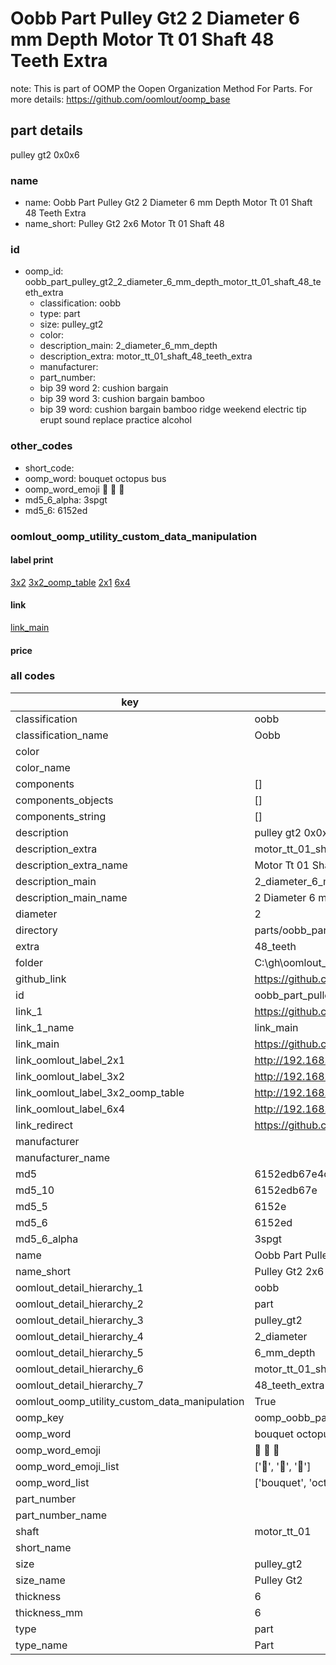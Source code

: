 # Oobb Part Pulley Gt2 2 Diameter 6 mm Depth Motor Tt 01 Shaft 48 Teeth Extra  

note: This is part of OOMP the Oopen Organization Method For Parts. For more details: https://github.com/oomlout/oomp_base

##  part details
  



pulley gt2 0x0x6



### name
* name: Oobb Part Pulley Gt2 2 Diameter 6 mm Depth Motor Tt 01 Shaft 48 Teeth Extra
* name_short: Pulley Gt2 2x6 Motor Tt 01 Shaft 48
### id
* oomp_id: oobb_part_pulley_gt2_2_diameter_6_mm_depth_motor_tt_01_shaft_48_teeth_extra
  * classification: oobb
  * type: part
  * size: pulley_gt2
  * color: 
  * description_main: 2_diameter_6_mm_depth
  * description_extra: motor_tt_01_shaft_48_teeth_extra
  * manufacturer: 
  * part_number: 
  * bip 39 word 2: cushion bargain
  * bip 39 word 3: cushion bargain bamboo
  * bip 39 word: cushion bargain bamboo ridge weekend electric tip erupt sound replace practice alcohol

### other_codes
* short_code: 
* oomp_word: bouquet octopus bus
* oomp_word_emoji :bouquet: :octopus: :bus:
* md5_6_alpha: 3spgt
* md5_6: 6152ed






### oomlout_oomp_utility_custom_data_manipulation
#### label print
[3x2](http://192.168.1.245:1112/?label=oomp%203spgt)
[3x2_oomp_table](http://192.168.1.108:1112/?label=oomp%203spgt)
[2x1](http://192.168.1.242:1112/?label=oomp%203spgt)
[6x4](http://192.168.1.55:1112/?label=oomp%203spgt)    

#### link

[link_main](https://github.com/oomlout/oomlout_oobb_version_4_generated_parts/tree/main/navigation_oomp/oobb/part/pulley_gt2/2_diameter_6_mm_depth/motor_tt_01_shaft_48_teeth_extra/part)                              

#### price







### all codes 
| key | value |  
| --- | --- |  
| classification | oobb |  
| classification_name | Oobb |  
| color |  |  
| color_name |  |  
| components | [] |  
| components_objects | [] |  
| components_string | [] |  
| description | pulley gt2 0x0x6 |  
| description_extra | motor_tt_01_shaft_48_teeth_extra |  
| description_extra_name | Motor Tt 01 Shaft 48 Teeth Extra |  
| description_main | 2_diameter_6_mm_depth |  
| description_main_name | 2 Diameter 6 mm Depth |  
| diameter | 2 |  
| directory | parts/oobb_part_pulley_gt2_2_diameter_6_mm_depth_motor_tt_01_shaft_48_teeth_extra |  
| extra | 48_teeth |  
| folder | C:\gh\oomlout_oobb_version_4_generated_parts\parts\oobb_part_pulley_gt2_2_diameter_6_mm_depth_motor_tt_01_shaft_48_teeth_extra |  
| github_link | https://github.com/oomlout/oomlout_oomp_part_src/tree/main/parts/oobb_part_pulley_gt2_2_diameter_6_mm_depth_motor_tt_01_shaft_48_teeth_extra |  
| id | oobb_part_pulley_gt2_2_diameter_6_mm_depth_motor_tt_01_shaft_48_teeth_extra |  
| link_1 | https://github.com/oomlout/oomlout_oobb_version_4_generated_parts/tree/main/navigation_oomp/oobb/part/pulley_gt2/2_diameter_6_mm_depth/motor_tt_01_shaft_48_teeth_extra/part |  
| link_1_name | link_main |  
| link_main | https://github.com/oomlout/oomlout_oobb_version_4_generated_parts/tree/main/navigation_oomp/oobb/part/pulley_gt2/2_diameter_6_mm_depth/motor_tt_01_shaft_48_teeth_extra/part |  
| link_oomlout_label_2x1 | http://192.168.1.242:1112/?label=oomp%203spgt |  
| link_oomlout_label_3x2 | http://192.168.1.245:1112/?label=oomp%203spgt |  
| link_oomlout_label_3x2_oomp_table | http://192.168.1.108:1112/?label=oomp%203spgt |  
| link_oomlout_label_6x4 | http://192.168.1.55:1112/?label=oomp%203spgt |  
| link_redirect | https://github.com/oomlout/oomlout_oobb_version_4_generated_parts/tree/main/parts/oobb_pulley_gt2_02_06_ex_48_teeth_sh_motor_tt_01 |  
| manufacturer |  |  
| manufacturer_name |  |  
| md5 | 6152edb67e4cfc511dfc8b982404a9b3 |  
| md5_10 | 6152edb67e |  
| md5_5 | 6152e |  
| md5_6 | 6152ed |  
| md5_6_alpha | 3spgt |  
| name | Oobb Part Pulley Gt2 2 Diameter 6 mm Depth Motor Tt 01 Shaft 48 Teeth Extra |  
| name_short | Pulley Gt2 2x6 Motor Tt 01 Shaft 48 |  
| oomlout_detail_hierarchy_1 | oobb |  
| oomlout_detail_hierarchy_2 | part |  
| oomlout_detail_hierarchy_3 | pulley_gt2 |  
| oomlout_detail_hierarchy_4 | 2_diameter |  
| oomlout_detail_hierarchy_5 | 6_mm_depth |  
| oomlout_detail_hierarchy_6 | motor_tt_01_shaft |  
| oomlout_detail_hierarchy_7 | 48_teeth_extra |  
| oomlout_oomp_utility_custom_data_manipulation | True |  
| oomp_key | oomp_oobb_part_pulley_gt2_2_diameter_6_mm_depth_motor_tt_01_shaft_48_teeth_extra |  
| oomp_word | bouquet octopus bus |  
| oomp_word_emoji | :bouquet: :octopus: :bus: |  
| oomp_word_emoji_list | [':bouquet:', ':octopus:', ':bus:'] |  
| oomp_word_list | ['bouquet', 'octopus', 'bus'] |  
| part_number |  |  
| part_number_name |  |  
| shaft | motor_tt_01 |  
| short_name |  |  
| size | pulley_gt2 |  
| size_name | Pulley Gt2 |  
| thickness | 6 |  
| thickness_mm | 6 |  
| type | part |  
| type_name | Part |  
